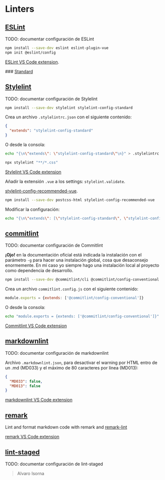 # Linters

## [ESLint]

TODO: documentar configuración de ESLint

```bash
npm install --save-dev eslint eslint-plugin-vue
npm init @eslint/config
```

[ESLint VS Code extension](https://marketplace.visualstudio.com/items?itemName=dbaeumer.vscode-eslint).

### [Standard](https://github.com/standard/standard)

## [Stylelint]

TODO: documentar configuración de Stylelint

```bash
npm install --save-dev stylelint stylelint-config-standard
```

Crea un archivo ```.stylelintrc.json``` con el siguiente contenido:

```json
{
  "extends": "stylelint-config-standard"
}
```

O desde la consola:

```bash
echo "{\n\"extends\": \"stylelint-config-standard\"\n}" > .stylelintrc.json
```

```bash
npx stylelint "**/*.css"
```

[Stylelint VS Code extension](https://marketplace.visualstudio.com/items?itemName=stylelint.vscode-stylelint)

Añadir la extensión ```.vue``` a los settings: ```stylelint.validate```.

[stylelint-config-recommended-vue](https://github.com/ota-meshi/stylelint-config-recommended-vue).

```bash
npm install --save-dev postcss-html stylelint-config-recommended-vue
```

Modificar la configuración:

```bash
echo "{\n\"extends\": [\"stylelint-config-standard\", \"stylelint-config-recommended-vue\"]\n}" > .stylelintrc.json
```

## [commitlint]

TODO: documentar configuración de Commitlint

**¡Ojo!** en la documentación oficial está indicada la instalación con el parámetro ```-g``` para hacer una instalación global, cosa que desaconsejo enormemente. En mi caso yo siempre hago una instalación local al proyecto como dependencia de desarrollo.

```bash
npm install --save-dev @commitlint/cli @commitlint/config-conventional
```

Crea un archivo ```commitlint.config.js``` con el siguiente contenido:

```javascript
module.exports = {extends: ['@commitlint/config-conventional']}
```

O desde la consola:

```bash
echo "module.exports = {extends: ['@commitlint/config-conventional']}" > commitlint.config.js
```

[Commitlint VS Code extension](https://marketplace.visualstudio.com/items?itemName=joshbolduc.commitlint)

## [markdownlint]

TODO: documentar configuración de markdownlint

Archivo ```.markdownlint.json```, para desactivar el warning por HTML entro de un .md (MD033) y el máximo de 80 caracteres por línea (MD013):

```json
{
  "MD033": false,
  "MD013": false
}
```

[markdownlint VS Code extension](https://marketplace.visualstudio.com/items?itemName=DavidAnson.vscode-markdownlint)

## [remark]

Lint and format markdown code with remark and [remark-lint](https://github.com/remarkjs/remark-lint)

[remark VS Code extension](https://marketplace.visualstudio.com/items?itemName=unifiedjs.vscode-remark)

## [lint-staged]

TODO: documentar configuración de lint-staged

> Alvaro Isorna

[ESLint]: https://eslint.org/
[Stylelint]: https://stylelint.io/
[commitlint]: https://commitlint.js.org/
[markdownlint]: https://github.com/DavidAnson/markdownlint
[remark]: https://remark.js.org/
[lint-staged]: https://www.npmjs.com/package/lint-staged
